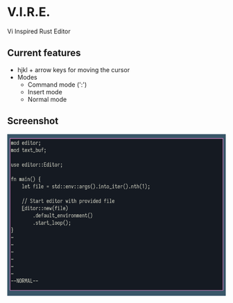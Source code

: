 # V.I.R.E.
Vi Inspired Rust Editor

## Current features
* hjkl + arrow keys for moving the cursor
* Modes
  * Command mode (':')
  * Insert mode
  * Normal mode

## Screenshot
![vire editing its source](screenshot.png)
